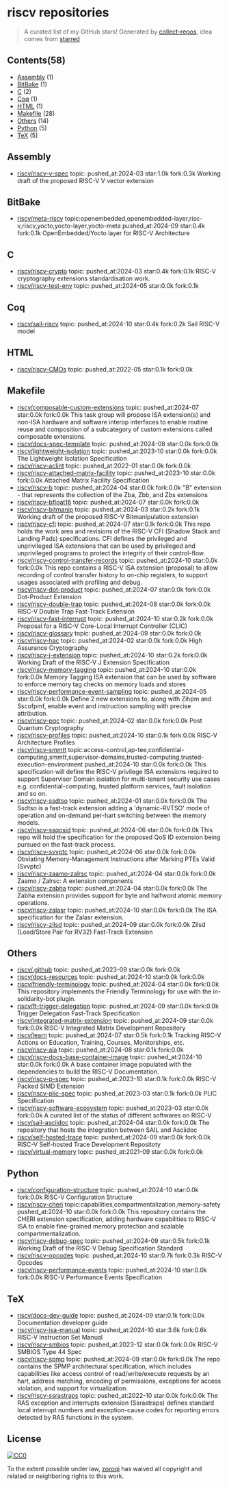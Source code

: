 # riscv repositories


> A curated list of my GitHub stars!  Generated by [collect-repos](https://github.com/zoroqi/collect-repos), idea comes from [starred](https://github.com/maguowei/starred)  


## Contents(58)

- [Assembly](#assembly) (1)
- [BitBake](#bitbake) (1)
- [C](#c) (2)
- [Coq](#coq) (1)
- [HTML](#html) (1)
- [Makefile](#makefile) (28)
- [Others](#others) (14)
- [Python](#python) (5)
- [TeX](#tex) (5)

## Assembly

- [riscv/riscv-v-spec](https://github.com/riscv/riscv-v-spec) topic: pushed_at:2024-03 star:1.0k fork:0.3k Working draft of the proposed RISC-V V vector extension

## BitBake

- [riscv/meta-riscv](https://github.com/riscv/meta-riscv) topic:openembedded,openembedded-layer,risc-v,riscv,yocto,yocto-layer,yocto-meta pushed_at:2024-09 star:0.4k fork:0.1k OpenEmbedded/Yocto layer for RISC-V Architecture

## C

- [riscv/riscv-crypto](https://github.com/riscv/riscv-crypto) topic: pushed_at:2024-03 star:0.4k fork:0.1k RISC-V cryptography extensions standardisation work.
- [riscv/riscv-test-env](https://github.com/riscv/riscv-test-env) topic: pushed_at:2024-05 star:0.0k fork:0.1k 

## Coq

- [riscv/sail-riscv](https://github.com/riscv/sail-riscv) topic: pushed_at:2024-10 star:0.4k fork:0.2k Sail RISC-V model

## HTML

- [riscv/riscv-CMOs](https://github.com/riscv/riscv-CMOs) topic: pushed_at:2022-05 star:0.1k fork:0.0k 

## Makefile

- [riscv/composable-custom-extensions](https://github.com/riscv/composable-custom-extensions) topic: pushed_at:2024-07 star:0.0k fork:0.0k This task group will propose ISA extension(s) and non-ISA hardware and software interop interfaces to enable routine reuse and composition of a subcategory of custom extensions called composable extensions.
- [riscv/docs-spec-template](https://github.com/riscv/docs-spec-template) topic: pushed_at:2024-08 star:0.0k fork:0.0k 
- [riscv/lightweight-isolation](https://github.com/riscv/lightweight-isolation) topic: pushed_at:2023-10 star:0.0k fork:0.0k The Lightweight Isolation Specification
- [riscv/riscv-aclint](https://github.com/riscv/riscv-aclint) topic: pushed_at:2022-01 star:0.0k fork:0.0k 
- [riscv/riscv-attached-matrix-facility](https://github.com/riscv/riscv-attached-matrix-facility) topic: pushed_at:2023-10 star:0.0k fork:0.0k Attached Matrix Facility Specification
- [riscv/riscv-b](https://github.com/riscv/riscv-b) topic: pushed_at:2024-04 star:0.0k fork:0.0k "B" extension - that represents the collection of the Zba, Zbb, and Zbs extensions 
- [riscv/riscv-bfloat16](https://github.com/riscv/riscv-bfloat16) topic: pushed_at:2024-07 star:0.0k fork:0.0k 
- [riscv/riscv-bitmanip](https://github.com/riscv/riscv-bitmanip) topic: pushed_at:2024-03 star:0.2k fork:0.1k Working draft of the proposed RISC-V Bitmanipulation extension
- [riscv/riscv-cfi](https://github.com/riscv/riscv-cfi) topic: pushed_at:2024-07 star:0.1k fork:0.0k This repo holds the work area and revisions of the RISC-V CFI (Shadow Stack and Landing Pads) specifications. CFI defines the privileged and unprivileged ISA extensions that can be used by privileged and unprivileged programs to protect the integrity of their control-flow.
- [riscv/riscv-control-transfer-records](https://github.com/riscv/riscv-control-transfer-records) topic: pushed_at:2024-10 star:0.0k fork:0.0k This repo contains a RISC-V ISA extension (proposal) to allow recording of control transfer history to on-chip registers, to support usages associated with profiling and debug.
- [riscv/riscv-dot-product](https://github.com/riscv/riscv-dot-product) topic: pushed_at:2024-07 star:0.0k fork:0.0k Dot-Product Extension
- [riscv/riscv-double-trap](https://github.com/riscv/riscv-double-trap) topic: pushed_at:2024-08 star:0.0k fork:0.0k RISC-V Double Trap Fast-Track Extension
- [riscv/riscv-fast-interrupt](https://github.com/riscv/riscv-fast-interrupt) topic: pushed_at:2024-10 star:0.2k fork:0.0k Proposal for a RISC-V Core-Local Interrupt Controller (CLIC)
- [riscv/riscv-glossary](https://github.com/riscv/riscv-glossary) topic: pushed_at:2024-09 star:0.0k fork:0.0k 
- [riscv/riscv-hac](https://github.com/riscv/riscv-hac) topic: pushed_at:2024-02 star:0.0k fork:0.0k  High Assurance Cryptography
- [riscv/riscv-j-extension](https://github.com/riscv/riscv-j-extension) topic: pushed_at:2024-10 star:0.2k fork:0.0k Working Draft of the RISC-V J Extension Specification
- [riscv/riscv-memory-tagging](https://github.com/riscv/riscv-memory-tagging) topic: pushed_at:2024-10 star:0.0k fork:0.0k Memory Tagging ISA extension that can be used by software to enforce memory tag checks on memory loads and stores
- [riscv/riscv-performance-event-sampling](https://github.com/riscv/riscv-performance-event-sampling) topic: pushed_at:2024-05 star:0.0k fork:0.0k Define 2 new extensions to, along with Zihpm and Sscofpmf, enable event and instruction sampling with precise attribution.
- [riscv/riscv-pqc](https://github.com/riscv/riscv-pqc) topic: pushed_at:2024-02 star:0.0k fork:0.0k Post Quantum Cryptography
- [riscv/riscv-profiles](https://github.com/riscv/riscv-profiles) topic: pushed_at:2024-10 star:0.1k fork:0.0k RISC-V Architecture Profiles
- [riscv/riscv-smmtt](https://github.com/riscv/riscv-smmtt) topic:access-control,ap-tee,confidential-computing,smmtt,supervisor-domains,trusted-computing,trusted-execution-environment pushed_at:2024-10 star:0.0k fork:0.0k This specification will define the RISC-V privilege ISA extensions required to support Supervisor Domain isolation for multi-tenant security use cases e.g. confidential-computing, trusted platform services, fault isolation and so on.
- [riscv/riscv-ssdtso](https://github.com/riscv/riscv-ssdtso) topic: pushed_at:2024-01 star:0.0k fork:0.0k The Ssdtso is a fast-track extension adding a 'dynamic-RVTSO' mode of operation and on-demand per-hart switching between the memory models.
- [riscv/riscv-ssqosid](https://github.com/riscv/riscv-ssqosid) topic: pushed_at:2024-06 star:0.0k fork:0.0k This repo will hold the specification for the proposed QoS ID extension being pursued on the fast-track process.
- [riscv/riscv-svvptc](https://github.com/riscv/riscv-svvptc) topic: pushed_at:2024-06 star:0.0k fork:0.0k Obviating Memory-Management Instructions after Marking PTEs Valid (Svvptc)
- [riscv/riscv-zaamo-zalrsc](https://github.com/riscv/riscv-zaamo-zalrsc) topic: pushed_at:2024-04 star:0.0k fork:0.0k Zaamo / Zalrsc: A extension components
- [riscv/riscv-zabha](https://github.com/riscv/riscv-zabha) topic: pushed_at:2024-04 star:0.0k fork:0.0k The Zabha extension provides support for byte and halfword atomic memory operations.
- [riscv/riscv-zalasr](https://github.com/riscv/riscv-zalasr) topic: pushed_at:2024-10 star:0.0k fork:0.0k The ISA specification for the Zalasr extension.
- [riscv/riscv-zilsd](https://github.com/riscv/riscv-zilsd) topic: pushed_at:2024-09 star:0.0k fork:0.0k Zilsd (Load/Store Pair for RV32) Fast-Track Extension

## Others

- [riscv/.github](https://github.com/riscv/.github) topic: pushed_at:2023-09 star:0.0k fork:0.0k 
- [riscv/docs-resources](https://github.com/riscv/docs-resources) topic: pushed_at:2024-10 star:0.0k fork:0.0k 
- [riscv/friendly-terminology](https://github.com/riscv/friendly-terminology) topic: pushed_at:2024-04 star:0.0k fork:0.0k This repository implements the Friendly Terminology for use with the in-solidarity-bot plugin.
- [riscv/ft-trigger-delegation](https://github.com/riscv/ft-trigger-delegation) topic: pushed_at:2024-09 star:0.0k fork:0.0k Trigger Delegation Fast-Track Specification
- [riscv/integrated-matrix-extension](https://github.com/riscv/integrated-matrix-extension) topic: pushed_at:2024-09 star:0.0k fork:0.0k RISC-V Integrated Matrix Development Repository
- [riscv/learn](https://github.com/riscv/learn) topic: pushed_at:2024-07 star:0.5k fork:0.1k Tracking RISC-V Actions on Education, Training, Courses, Monitorships, etc. 
- [riscv/riscv-aia](https://github.com/riscv/riscv-aia) topic: pushed_at:2024-08 star:0.1k fork:0.0k 
- [riscv/riscv-docs-base-container-image](https://github.com/riscv/riscv-docs-base-container-image) topic: pushed_at:2024-10 star:0.0k fork:0.0k A base container image populated with the dependencies to build the RISC-V Documentation.
- [riscv/riscv-p-spec](https://github.com/riscv/riscv-p-spec) topic: pushed_at:2023-10 star:0.1k fork:0.0k RISC-V Packed SIMD Extension
- [riscv/riscv-plic-spec](https://github.com/riscv/riscv-plic-spec) topic: pushed_at:2023-03 star:0.1k fork:0.0k PLIC Specification
- [riscv/riscv-software-ecosystem](https://github.com/riscv/riscv-software-ecosystem) topic: pushed_at:2023-03 star:0.0k fork:0.0k A curated list of the status of different softwares on RISC-V
- [riscv/sail-asciidoc](https://github.com/riscv/sail-asciidoc) topic: pushed_at:2024-04 star:0.0k fork:0.0k The repository that hosts the integration between SAIL and Asciidoc
- [riscv/self-hosted-trace](https://github.com/riscv/self-hosted-trace) topic: pushed_at:2024-09 star:0.0k fork:0.0k RISC-V Self-hosted Trace Development Repositoty
- [riscv/virtual-memory](https://github.com/riscv/virtual-memory) topic: pushed_at:2021-09 star:0.0k fork:0.0k 

## Python

- [riscv/configuration-structure](https://github.com/riscv/configuration-structure) topic: pushed_at:2024-10 star:0.0k fork:0.0k RISC-V Configuration Structure
- [riscv/riscv-cheri](https://github.com/riscv/riscv-cheri) topic:capabilities,compartmentalization,memory-safety pushed_at:2024-10 star:0.0k fork:0.0k This repository contains the CHERI extension specification, adding hardware capabilities to RISC-V ISA to enable fine-grained memory protection and scalable compartmentalization.
- [riscv/riscv-debug-spec](https://github.com/riscv/riscv-debug-spec) topic: pushed_at:2024-09 star:0.5k fork:0.1k Working Draft of the RISC-V Debug Specification Standard
- [riscv/riscv-opcodes](https://github.com/riscv/riscv-opcodes) topic: pushed_at:2024-10 star:0.7k fork:0.3k RISC-V Opcodes
- [riscv/riscv-performance-events](https://github.com/riscv/riscv-performance-events) topic: pushed_at:2024-10 star:0.0k fork:0.0k RISC-V Performance Events Specification

## TeX

- [riscv/docs-dev-guide](https://github.com/riscv/docs-dev-guide) topic: pushed_at:2024-09 star:0.1k fork:0.0k Documentation developer guide
- [riscv/riscv-isa-manual](https://github.com/riscv/riscv-isa-manual) topic: pushed_at:2024-10 star:3.6k fork:0.6k RISC-V Instruction Set Manual
- [riscv/riscv-smbios](https://github.com/riscv/riscv-smbios) topic: pushed_at:2023-12 star:0.0k fork:0.0k RISC-V SMBIOS Type 44 Spec
- [riscv/riscv-spmp](https://github.com/riscv/riscv-spmp) topic: pushed_at:2024-09 star:0.0k fork:0.0k The repo contains the SPMP architectural specification, which includes capabilities like access control of read/write/execute requests by an hart, address matching, encoding of permissions, exceptions for access violation, and support for virtualization.
- [riscv/riscv-ssrastraps](https://github.com/riscv/riscv-ssrastraps) topic: pushed_at:2022-10 star:0.0k fork:0.0k The RAS exception and interrupts extension (Ssrastraps) defines standard local interrupt numbers and exception-cause codes for reporting errors detected by RAS functions in the system.


## License

[![CC0](http://mirrors.creativecommons.org/presskit/buttons/88x31/svg/cc-zero.svg)](https://creativecommons.org/publicdomain/zero/1.0/)

To the extent possible under law, [zoroqi](https://github.com/zoroqi) has waived all copyright and related or neighboring rights to this work.
